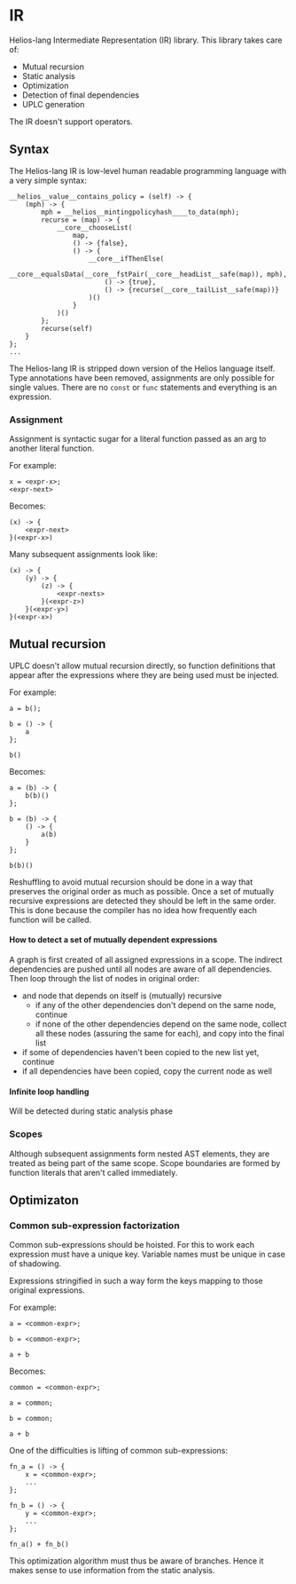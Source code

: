 # IR
Helios-lang Intermediate Representation (IR) library. This library takes care of:
  - Mutual recursion
  - Static analysis
  - Optimization
  - Detection of final dependencies
  - UPLC generation

The IR doesn't support operators.

## Syntax

The Helios-lang IR is low-level human readable programming language with a very simple syntax:
```
__helios__value__contains_policy = (self) -> {
    (mph) -> {
        mph = __helios__mintingpolicyhash____to_data(mph);
        recurse = (map) -> {
            __core__chooseList(
                map,
                () -> {false},
                () -> {
                    __core__ifThenElse(
                        __core__equalsData(__core__fstPair(__core__headList__safe(map)), mph),
                        () -> {true},
                        () -> {recurse(__core__tailList__safe(map))}
                    )()
                }
            )()
        };
        recurse(self)
    }
};
...
```

The Helios-lang IR is stripped down version of the Helios language itself. Type annotations have been removed, assignments are only possible for single values. There are no `const` or `func` statements and everything is an expression.

### Assignment

Assignment is syntactic sugar for a literal function passed as an arg to another literal function.

For example:
```
x = <expr-x>;
<expr-next>
```

Becomes:

```
(x) -> {
    <expr-next>
}(<expr-x>)
```

Many subsequent assignments look like:

```
(x) -> {
    (y) -> {
        (z) -> {
            <expr-nexts>
        }(<expr-z>)
    }(<expr-y>)
}(<expr-x>)
```

## Mutual recursion

UPLC doesn't allow mutual recursion directly, so function definitions that appear after the expressions where they are being used must be injected.

For example:
```
a = b();

b = () -> {
    a
};

b()
```

Becomes:

```
a = (b) -> {
    b(b)()
};

b = (b) -> {
    () -> {
        a(b)
    }
};

b(b)()
```

Reshuffling to avoid mutual recursion should be done in a way that preserves the original order as much as possible. Once a set of mutually recursive expressions are detected they should be left in the same order. This is done because the compiler has no idea how frequently each function will be called. 

#### How to detect a set of mutually dependent expressions

A graph is first created of all assigned expressions in a scope. The indirect dependencies are pushed until all nodes are aware of all dependencies. Then loop through the list of nodes in original order:
  - and node that depends on itself is (mutually) recursive
    - if any of the other dependencies don't depend on the same node, continue
    - if none of the other dependencies depend on the same node, collect all these nodes (assuring the same for each), and copy into the final list
  - if some of dependencies haven't been copied to the new list yet, continue
  - if all dependencies have been copied, copy the current node as well


#### Infinite loop handling

Will be detected during static analysis phase

### Scopes

Although subsequent assignments form nested AST elements, they are treated as being part of the same scope. Scope boundaries are formed by function literals that aren't called immediately.

## Optimizaton

### Common sub-expression factorization

Common sub-expressions should be hoisted. For this to work each expression must have a unique key. Variable names must be unique in case of shadowing.

Expressions stringified in such a way form the keys mapping to those original expressions.

For example:
```
a = <common-expr>;

b = <common-expr>;

a + b
```

Becomes:

```
common = <common-expr>;

a = common;

b = common;

a + b
```

One of the difficulties is lifting of common sub-expressions:

```
fn_a = () -> {
    x = <common-expr>;
    ...
};

fn_b = () -> {
    y = <common-expr>;
    ...
};

fn_a() + fn_b()
```

This optimization algorithm must thus be aware of branches. Hence it makes sense to use information from the static analysis.